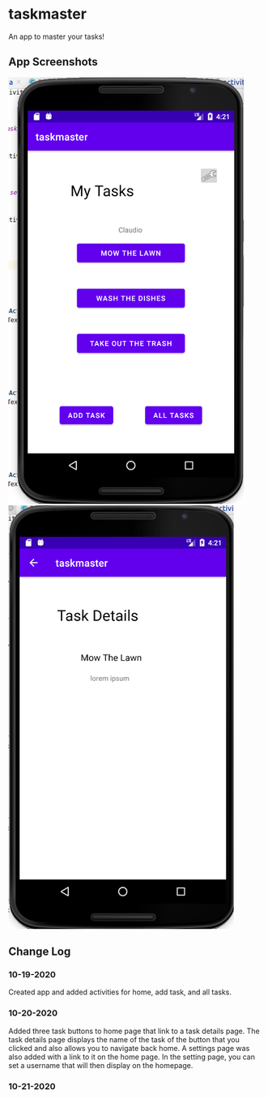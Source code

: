 # taskmaster
An app to master your tasks!
## App Screenshots
![Homepage](screenshots/27home.png) 
![All Tasks](screenshots/taskDetails.png)
## Change Log
### 10-19-2020
Created app and added activities for home, add task, and all tasks.
### 10-20-2020
Added three task buttons to home page that link to a task details page.  The task details page displays
the name of the task of the button that you clicked and also allows you to navigate back home.  A settings
page was also added with a link to it on the home page.  In the setting page, you can set a username that will
then display on the homepage. 
### 10-21-2020


